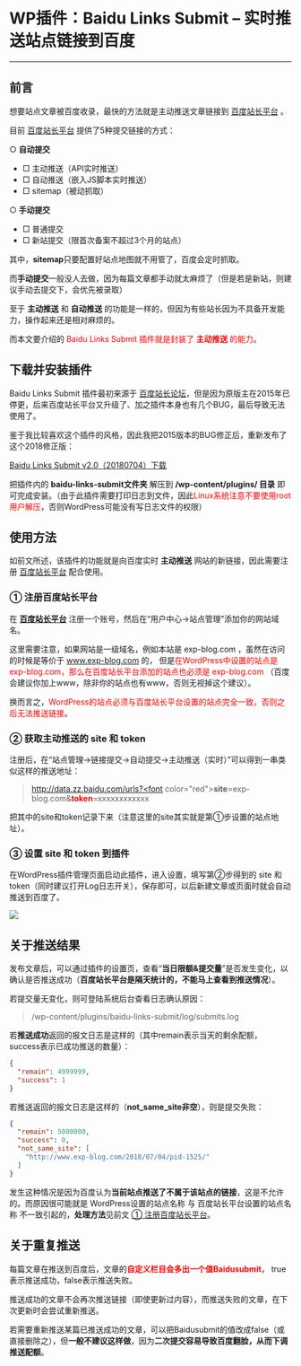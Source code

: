 # WP插件：Baidu Links Submit – 实时推送站点链接到百度

------

## 前言

想要站点文章被百度收录，最快的方法就是主动推送文章链接到 [百度站长平台](https://ziyuan.baidu.com/badlink/index?site=) 。

目前 [百度站长平台](https://ziyuan.baidu.com/badlink/index?site=) 提供了5种提交链接的方式：

○ **自动提交**

- □ 主动推送（API实时推送）
- □ 自动推送（嵌入JS脚本实时推送）
- □ sitemap（被动抓取）

○ **手动提交**

- □ 普通提交
- □ 新站提交（限首次备案不超过3个月的站点）


其中，**sitemap**只要配置好站点地图就不用管了，百度会定时抓取。

而**手动提交**一般没人去做，因为每篇文章都手动就太麻烦了（但是若是新站，则建议手动去提交下，会优先被录取）

至于 **主动推送** 和 **自动推送** 的功能是一样的，但因为有些站长因为不具备开发能力，操作起来还是相对麻烦的。

而本文要介绍的 <font color="red">Baidu Links Submit 插件就是封装了 **主动推送** 的能力</font>。


## 下载并安装插件

Baidu Links Submit 插件最初来源于 [百度站长论坛](http://bbs.zhanzhang.baidu.com/thread-28753-1-1.html)，但是因为原版主在2015年已停更，后来百度站长平台又升级了、加之插件本身也有几个BUG，最后导致无法使用了。

鉴于我比较喜欢这个插件的风格，因此我把2015版本的BUG修正后，重新发布了这个2018修正版：

<a class="download" href="http://download.csdn.net/download/lyy289065406/10519791" target="_blank"><i class="fa fa-cloud-download"></i>Baidu Links Submit  v2.0（20180704）下载</a>


把插件内的 **baidu-links-submit文件夹** 解压到 **/wp-content/plugins/ 目录** 即可完成安装。（由于此插件需要打印日志到文件，因此<font color="red">Linux系统注意不要使用root用户解压</font>，否则WordPress可能没有写日志文件的权限）

## 使用方法

如前文所述，该插件的功能就是向百度实时 **主动推送** 网站的新链接，因此需要注册 [百度站长平台](https://ziyuan.baidu.com/badlink/index?site=) 配合使用。



### ① 注册百度站长平台

在 [**百度站长平台**](https://ziyuan.baidu.com/badlink/index?site=) 注册一个账号，然后在“用户中心->站点管理”添加你的网站域名。

这里需要注意，如果网站是一级域名，例如本站是 exp-blog.com ，虽然在访问的时候是等价于 www.exp-blog.com 的， 但是<font color="red">在WordPress中设置的站点是 exp-blog.com，那么在百度站长平台添加的站点也必须是 exp-blog.com</font> （百度会建议你加上www，除非你的站点也有www，否则无视掉这个建议）。

换而言之，<font color="red">WordPress的站点必须与百度站长平台设置的站点完全一致，否则之后无法推送链接</font>。




### ② 获取主动推送的 site 和 token

注册后，在“站点管理->链接提交->自动提交->主动推送（实时）”可以得到一串类似这样的推送地址：
> http://data.zz.baidu.com/urls?<font color="red">**site**</font>=exp-blog.com&<font color="red">**token**</font>=xxxxxxxxxxxx

把其中的site和token记录下来（注意这里的site其实就是第①步设置的站点地址）。



### ③ 设置 site 和 token 到插件

在WordPress插件管理页面启动此插件，进入设置，填写第②步得到的 site 和token（同时建议打开Log日志开关），保存即可，以后新建文章或页面时就会自动推送到百度了。

![](/res/img/article/20180707/02.png)

## 关于推送结果

发布文章后，可以通过插件的设置页，查看“**当日限额&提交量**”是否发生变化，以确认是否推送成功（**百度站长平台是隔天统计的，不能马上查看到推送情况**）。

若提交量无变化，则可登陆系统后台查看日志确认原因：
> /wp-content/plugins/baidu-links-submit/log/submits.log

若**推送成功**返回的报文日志是这样的（其中remain表示当天的剩余配额，success表示已成功推送的数量）：
```json
{
  "remain": 4999999,
  "success": 1
}
```

若推送返回的报文日志是这样的（**not_same_site非空**），则是提交失败：
```json
{
  "remain": 5000000,
  "success": 0,
  "not_same_site": [
    "http://www.exp-blog.com/2018/07/04/pid-1525/"
  ]
}
```

发生这种情况是因为百度认为**当前站点推送了不属于该站点的链接**，这是不允许的。而原因很可能就是 WordPress设置的站点名称 与 百度站长平台设置的站点名称 不一致引起的，**处理方法**见前文 [① 注册百度站长平台](#①-注册百度站长平台)。

## 关于重复推送

每篇文章在推送到百度后，文章的<font color="red">**自定义栏目会多出一个值Baidusubmit**</font>， true表示推送成功，false表示推送失败。

推送成功的文章不会再次推送链接（即使更新过内容），而推送失败的文章，在下次更新时会尝试重新推送。

若需要重新推送某篇已推送成功的文章，可以把Baidusubmit的值改成false（或直接删除之），但**一般不建议这样做**，因为**二次提交容易导致百度翻脸，从而下调推送配额**。



